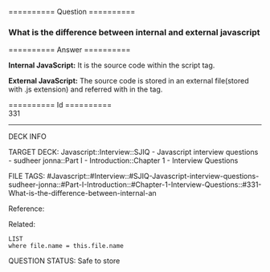========== Question ==========  

### What is the difference between internal and external javascript  

========== Answer ==========  

**Internal JavaScript:** It is the source code within the script tag.

**External JavaScript:** The source code is stored in an external file(stored
with .js extension) and referred with in the tag.

========== Id ==========  
331

---

DECK INFO

TARGET DECK: Javascript::Interview::SJIQ - Javascript interview questions - sudheer jonna::Part I - Introduction::Chapter 1 - Interview Questions

FILE TAGS: #Javascript::#Interview::#SJIQ-Javascript-interview-questions-sudheer-jonna::#Part-I-Introduction::#Chapter-1-Interview-Questions::#331-What-is-the-difference-between-internal-an

Reference:

Related:

```dataview
LIST
where file.name = this.file.name
```

QUESTION STATUS: Safe to store
